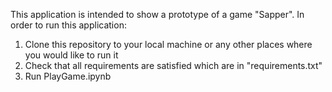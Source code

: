 This application is intended to show a prototype of a game "Sapper". 
In order to run this application:
1. Clone this repository to your local machine or any other places where you would like to run it
2. Check that all requirements are satisfied which are in "requirements.txt"
3. Run PlayGame.ipynb
